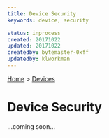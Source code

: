 ```yaml
---
title: Device Security
keywords: device, security

status: inprocess
created: 20171022
updated: 20171022
createdby: bytemaster-0xff
updatedby: klworkman
---
```

[Home](../Index.md) > [Devices](Index.md)

# Device Security

...coming soon...